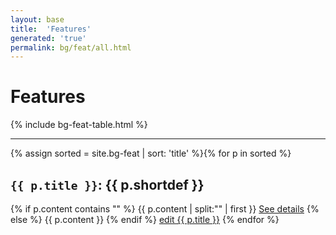 ```yaml
---
layout: base
title:  'Features'
generated: 'true'
permalink: bg/feat/all.html
---
```


# Features

{% include bg-feat-table.html %}

----------

{% assign sorted = site.bg-feat | sort: 'title' %}{% for p in sorted %}
<a id="al-bg-feat/{{ p.title }}" class="al-dest"/>
<h2><code>{{ p.title }}</code>: {{ p.shortdef }}</h2>
{% if p.content contains "<!--details-->" %}    
{{ p.content | split:"<!--details-->" | first }}
<a href="{{ p.title }}" class="al-doc">See details</a>
{% else %}
{{ p.content }}
{% endif %}
<a href="{{ site.git_edit }}/{% if p.collection %}{{ p.relative_path }}{% else %}{{ p.path }}{% endif %}" target="#">edit {{ p.title }}</a>
{% endfor %}
